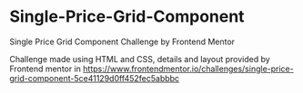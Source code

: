 # Single-Price-Grid-Component
Single Price Grid Component Challenge by Frontend Mentor

Challenge made using HTML and CSS, details and layout provided by Frontend mentor in https://www.frontendmentor.io/challenges/single-price-grid-component-5ce41129d0ff452fec5abbbc
